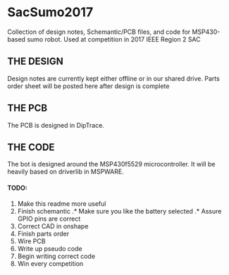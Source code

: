 # SacSumo2017
Collection of design notes, Schemantic/PCB files, and code for MSP430-based sumo robot. Used at competition in 2017 IEEE Region 2 SAC


## THE DESIGN

Design notes are currently kept either offline or in our shared drive. Parts order sheet will be posted here after design is complete

## THE PCB

The PCB is designed in DipTrace.

## THE CODE

The bot is designed around the MSP430f5529 microcontroller. It will be heavily based on driverlib in MSPWARE.

#### TODO:
1. Make this readme more useful
2. Finish schemantic
.* Make sure you like the battery selected
.* Assure GPIO pins are correct
3. Correct CAD in onshape
4. Finish parts order
5. Wire PCB
6. Write up pseudo code
7. Begin writing correct code
8. Win every competition
